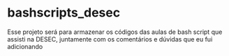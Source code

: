 # bashscripts_desec
Esse projeto será para armazenar os códigos das aulas de bash script que assisti na DESEC, juntamente com os comentários e dúvidas que eu fui adicionando
